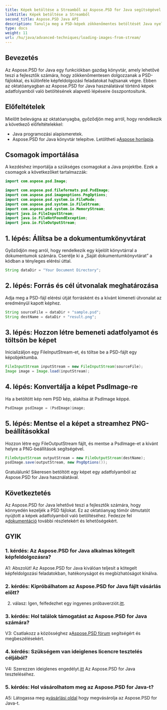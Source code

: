 ```yaml
---
title: Képek betöltése a Streamből az Aspose.PSD for Java segítségével
linktitle: Képek betöltése a Streamből
second_title: Aspose.PSD Java API
description: Tanulja meg a PSD-képek zökkenőmentes betöltését Java nyelven az Aspose.PSD segítségével. Kövesse lépésenkénti útmutatónkat a hatékony képfeldolgozás érdekében.
type: docs
weight: 11
url: /hu/java/advanced-techniques/loading-images-from-stream/
---
```

## Bevezetés

Az Aspose.PSD for Java egy funkciókban gazdag könyvtár, amely lehetővé teszi a fejlesztők számára, hogy zökkenőmentesen dolgozzanak a PSD-fájlokkal, és különféle képfeldolgozási feladatokat hajtsanak végre. Ebben az oktatóanyagban az Aspose.PSD for Java használatával történő képek adatfolyamból való betöltésének alapvető lépéseire összpontosítunk.

## Előfeltételek

Mielőtt belevágna az oktatóanyagba, győződjön meg arról, hogy rendelkezik a következő előfeltételekkel:

- Java programozási alapismeretek.
-  Aspose.PSD for Java könyvtár telepítve. Letöltheti a[Aspose honlapja](https://releases.aspose.com/psd/java/).

## Csomagok importálása

A kezdéshez importálja a szükséges csomagokat a Java projektbe. Ezek a csomagok a következőket tartalmazzák:

```java
import com.aspose.psd.Image;

import com.aspose.psd.fileformats.psd.PsdImage;
import com.aspose.psd.imageoptions.PngOptions;
import com.aspose.psd.system.io.FileMode;
import com.aspose.psd.system.io.FileStream;
import com.aspose.psd.system.io.MemoryStream;
import java.io.FileInputStream;
import java.io.FileNotFoundException;
import java.io.FileOutputStream;
```

## 1. lépés: Állítsa be a dokumentumkönyvtárat

Győződjön meg arról, hogy rendelkezik egy kijelölt könyvtárral a dokumentumok számára. Cserélje ki a „Saját dokumentumkönyvtárat” a kódban a tényleges elérési úttal.

```java
String dataDir = "Your Document Directory";
```

## 2. lépés: Forrás és cél útvonalak meghatározása

Adja meg a PSD-fájl elérési útját forrásként és a kívánt kimeneti útvonalat az eredményül kapott képhez.

```java
String sourceFile = dataDir + "sample.psd";
String destName = dataDir + "result.png";
```

## 3. lépés: Hozzon létre bemeneti adatfolyamot és töltsön be képet

Inicializáljon egy FileInputStream-et, és töltse be a PSD-fájlt egy képobjektumba.

```java
FileInputStream inputStream = new FileInputStream(sourceFile);
Image image = Image.load(inputStream);
```

## 4. lépés: Konvertálja a képet PsdImage-re

Ha a betöltött kép nem PSD kép, alakítsa át PsdImage képpé.

```java
PsdImage psdImage = (PsdImage)image;
```

## 5. lépés: Mentse el a képet a streamhez PNG-beállításokkal

Hozzon létre egy FileOutputStream fájlt, és mentse a PsdImage-et a kívánt helyre a PNG-beállítások segítségével.

```java
FileOutputStream outputStream = new FileOutputStream(destName);
psdImage.save(outputStream, new PngOptions());
```

Gratulálunk! Sikeresen betöltött egy képet egy adatfolyamból az Aspose.PSD for Java használatával.

## Következtetés

 Az Aspose.PSD for Java lehetővé teszi a fejlesztők számára, hogy könnyedén kezeljék a PSD fájlokat. Ez az oktatóanyag tömör útmutatót nyújtott a képek adatfolyamból való betöltéséhez. Fedezze fel a[dokumentáció](https://reference.aspose.com/psd/java/) további részletekért és lehetőségekért.

## GYIK

### 1. kérdés: Az Aspose.PSD for Java alkalmas kötegelt képfeldolgozásra?

A1: Abszolút! Az Aspose.PSD for Java kiválóan teljesít a kötegelt képfeldolgozási feladatokban, hatékonyságot és megbízhatóságot kínálva.

### 2. kérdés: Kipróbálhatom az Aspose.PSD for Java fájlt vásárlás előtt?

 2. válasz: Igen, felfedezhet egy ingyenes próbaverziót.[itt](https://releases.aspose.com/).

### 3. kérdés: Hol találok támogatást az Aspose.PSD for Java számára?

 V3: Csatlakozz a közösséghez a[Aspose.PSD fórum](https://forum.aspose.com/c/psd/34) segítségért és megbeszélésekért.

### 4. kérdés: Szükségem van ideiglenes licencre tesztelés céljából?

 V4: Szerezzen ideiglenes engedélyt.[itt](https://purchase.aspose.com/temporary-license/) Az Aspose.PSD for Java teszteléséhez.

### 5. kérdés: Hol vásárolhatom meg az Aspose.PSD for Java-t?

 A5: Látogassa meg a[vásárlási oldal](https://purchase.aspose.com/buy) hogy megvásárolja az Aspose.PSD for Java-t.